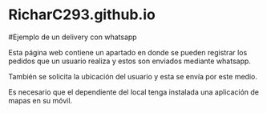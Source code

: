 # RicharC293.github.io

#Ejemplo de un delivery con whatsapp 

Esta página web contiene un apartado en donde se pueden registrar los pedidos que un usuario realiza y estos son enviados mediante whatsapp.

También se solicita la ubicación del usuario y esta se envía por este medio.

Es necesario que el dependiente del local tenga instalada una aplicación de mapas en su móvil.
